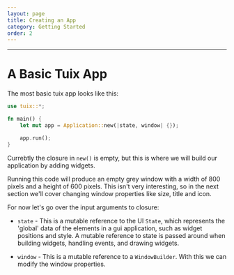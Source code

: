 ```yaml
---
layout: page
title: Creating an App
category: Getting Started
order: 2
---
```

---

# A Basic Tuix App

The most basic tuix app looks like this:

```rs
use tuix::*;

fn main() {
    let mut app = Application::new(|state, window| {});

    app.run();
}
```

Currebtly the closure in `new()` is empty, but this is where we will build our application by adding widgets.

Running this code will produce an empty grey window with a width of 800 pixels and a height of 600 pixels. This isn't very interesting, so in the next section we'll cover changing window properties like size, title and icon.

For now let's go over the input arguments to closure:

 - `state` - This is a mutable reference to the UI `State`, which represents the 'global' data of the elements in a gui application, such as widget positions and style. A mutable reference to state is passed around when building widgets, handling events, and drawing widgets.

 - `window` - This is a mutable reference to a `WindowBuilder`. With this we can modify the window properties.

